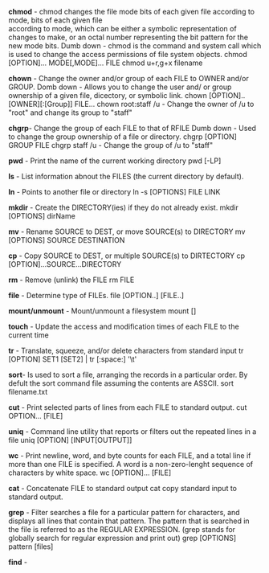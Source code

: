 **chmod** - chmod changes the file mode bits of each given file according to mode, bits of each given file  
according to mode, which can be either a symbolic representation of changes to make, or an octal number
representing the bit pattern for the new mode bits. 
Dumb down - chmod is the command and system call which is used to change the access permissions of file 
system objects. 
chmod [OPTION]... MODE[,MODE]... FILE
chmod u+r,g+x filename


**chown** - Change the owner and/or group of each FILE to OWNER and/or GROUP. 
Domb down - Allows you to change the user and/ or group ownership of a given file, dicectory, or symbolic link. 
chown [OPTION].. [OWNER][:[Group]] FILE...
chown root:staff /u - Change the owner of /u to "root" and change its group to "staff"

**chgrp**- Change the group of each FILE to that of RFILE
Dumb down - Used to change the group ownership of a file or directory. 
chgrp [OPTION] GROUP FILE 
chgrp staff /u - Change the group of /u to "staff" 

**pwd** - Print the name of the current working directory
pwd [-LP]

**ls** - List information abnout the FILES (the current directory by default).

**ln** - Points to another file or directory 
ln -s [OPTIONS] FILE LINK 

**mkdir** - Create the DIRECTORY(ies) if they do not already exist. 
mkdir [OPTIONS] dirName 

**mv** - Rename SOURCE to DEST, or move SOURCE(s) to DIRECTORY
mv [OPTIONS] SOURCE DESTINATION

**cp** - Copy SOURCE to DEST, or multiple SOURCE(s) to DIRTECTORY
cp [OPTION]...SOURCE...DIRECTORY

**rm** - Remove (unlink) the FILE
rm FILE

**file** - Determine type of FILEs.
file [OPTION..] [FILE..]

**mount/unmount** - Mount/unmount a filesystem
mount <operation> <mountpoint> [<target>] 

**touch** - Update the access and modification times of each FILE to the current time

**tr** - Translate, squeeze, and/or delete characters from standard input
tr [OPTION] SET1 [SET2] 
| tr [:space:] '\t' 

**sort**- Is used to sort a file, arranging the records in a particular order. By defult
the sort command file assuming the contents are ASSCII.
sort filename.txt

**cut** - Print selected parts of lines from each FILE to standard output. 
cut OPTION... [FILE] 

**uniq** - Command line utility that reports or filters out the repeated lines in a file
uniq [OPTION] [INPUT[OUTPUT]]

**wc** - Print newline, word, and byte counts for each FILE, and a total line if more than one FILE 
is specified. A word is a non-zero-lenght sequence of characters by white space. 
wc [OPTION]... [FILE] 

**cat** - Concatenate FILE to standard output
cat copy standard input to standard output.

**grep** - Filter searches a file for a particular pattern for characters, and displays all lines that
contain that pattern. The pattern that is searched in the file is referred to as the REGULAR EXPRESSION.
(grep stands for globally search for regular expression and print out)
grep [OPTIONS] pattern [files] 

**find** - 
